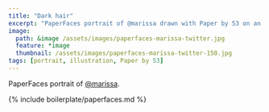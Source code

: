 ```yaml
---
title: "Dark hair"
excerpt: "PaperFaces portrait of @marissa drawn with Paper by 53 on an iPad."
image: 
  path: &image /assets/images/paperfaces-marissa-twitter.jpg 
  feature: *image
  thumbnail: /assets/images/paperfaces-marissa-twitter-150.jpg
tags: [portrait, illustration, Paper by 53]
---
```


PaperFaces portrait of [@marissa](http://twitter.com/marissa).

{% include boilerplate/paperfaces.md %}
